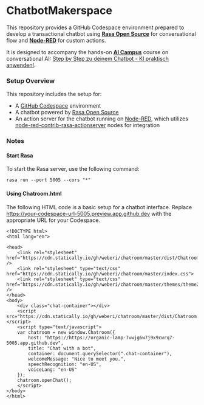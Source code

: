 # ChatbotMakerspace

This repository provides a GitHub Codespace environment prepared to develop a transactional chatbot using **[Rasa Open Source](https://rasa.com/docs/rasa/)** for conversational flow and **[Node-RED](https://nodered.org)** for custom actions.

It is designed to accompany the hands-on **[AI Campus](https://www.ai-campus.org/)** course on conversational AI: [Step by Step zu deinem Chatbot - KI praktisch anwenden!](https://ki-campus.org/courses/conversational-ai).

### Setup Overview

This repository includes the setup for:

- A [GitHub Codespace](https://github.com/features/codespaces) environment
- A chatbot powered by [Rasa Open Source](https://rasa.com/docs/rasa/)
- An action server for the chatbot running on [Node-RED](https://nodered.org), which utilizes [node-red-contrib-rasa-actionserver](https://github.com/weberi/node-red-contrib-rasa-actionserver) nodes for integration

### Notes

#### Start Rasa

To start the Rasa server, use the following command:

   ```rasa run --port 5005 --cors "*"```

#### Using Chatroom.html
The following HTML code is a basic setup for a chatbot interface. Replace https://your-codespace-url-5005.preview.app.github.dev with the appropriate URL for your Codespace.
```
<!DOCTYPE html>
<html lang="en">

<head>
    <link rel="stylesheet" href="https://cdn.statically.io/gh/weberi/chatroom/master/dist/Chatroom.css" />
    <link rel="stylesheet" type="text/css" href="https://cdn.statically.io/gh/weberi/chatroom/master/index.css">
    <link rel="stylesheet" type="text/css" href="https://cdn.statically.io/gh/weberi/chatroom/master/themes/theme2.css" />
</head>
<body>
    <div class="chat-container"></div>
    <script src="https://cdn.statically.io/gh/weberi/chatroom/master/dist/Chatroom.js"></script>
    <script type="text/javascript">
    var chatroom = new window.Chatroom({
        host: "https://https://organic-lamp-7vwjg6w7j9x9cwrq7-5005.app.github.dev",   
        title: "Chat with a bot",
        container: document.querySelector(".chat-container"),
        welcomeMessage: "Nice to meet you.",
        speechRecognition: "en-US",
        voiceLang: "en-US"
    });
    chatroom.openChat();
    </script>
</body>
</html>
```
